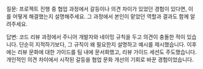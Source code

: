 질문: 프로젝트 진행 중 협업 과정에서 갈등이나 의견 차이가 있었던 경험이 있다면, 이를 어떻게 해결했는지 설명해주세요. 그 과정에서 본인이 맡았던 역할과 결과도 함께 알려주세요.

답변: 코드 리뷰 과정에서 주니어 개발자와 네이밍 규칙을 두고 의견이 충돌한 적이 있습니다. 단순히 지적하기보다, 그 규칙이 왜 필요한지 설명하고 예시를 제시했습니다. 이후에는 리뷰 문화에 대한 가이드를 팀 내에 문서화했고, 리뷰 가이드 세션도 주도했습니다. 개인적인 의견 차이에서 시작된 갈등을 협업 문화 개선의 기회로 바꾼 경험이었습니다.